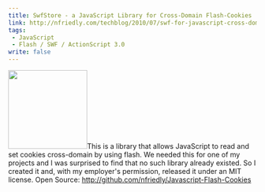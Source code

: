 ```yaml
---
title: SwfStore - a JavaScript Library for Cross-Domain Flash-Cookies
link: http://nfriedly.com/techblog/2010/07/swf-for-javascript-cross-domain-flash-cookies/
tags:
 - JavaScript
 - Flash / SWF / ActionScript 3.0
write: false
---
```


<img class="left" width="160" src="http://nfriedly.com/techblog/wp-content/uploads/2010/07/325990_chocolate_chip_cookies_2.jpg" alt="" />This is a library that allows JavaScript to read and set cookies cross-domain by using flash.
We needed this for one of my projects and I was surprised to find that no such library already existed. So I created it and, with my employer's permission, released it under an MIT license.
Open Source: <a href="http://github.com/nfriedly/Javascript-Flash-Cookies">http://github.com/nfriedly/Javascript-Flash-Cookies</a>